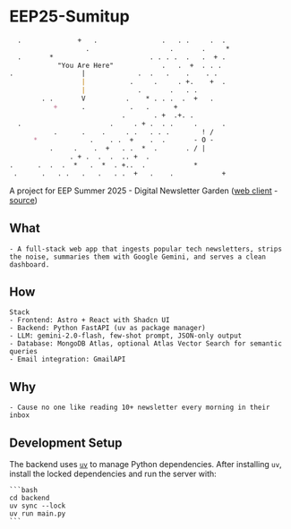 # EEP25-Sumitup

```md
  .              +   .                .   . .     .  .
                   .                    .       .     *
  .       *                        . . . .  .   .  + .
            "You Are Here"            .   .  +  . . .
.                 |             .  .   .    .    . .
                  |           .     .     . +.    +  .
                  |             .       .   . .
        . .       V          .    * . . .  .  +   .
           +      .           .   .      +
                            .       . +  .+. .
  .                      .     . + .  . .     .      .
           .      .    .     . .   . . .        ! /
      *             .    . .  +    .  .       - O -
          .     .    .  +   . .  *  .       . / |
               . + .  .  .  .. +  .
.      .  .  .  *   .  *  . +..  .            *
 .      .   . .   .   .   . .  +   .    .            +
```

A project for EEP Summer 2025 - Digital Newsletter Garden ([web client](https://sumitup.dev/) - [source](https://github.com/polskiTran/Sumitup-quartz-dev))

## What

    - A full-stack web app that ingests popular tech newsletters, strips the noise, summaries them with Google Gemini, and serves a clean dashboard.

## How

    Stack
    - Frontend: Astro + React with Shadcn UI
    - Backend: Python FastAPI (uv as package manager)
    - LLM: gemini-2.0-flash, few-shot prompt, JSON-only output
    - Database: MongoDB Atlas, optional Atlas Vector Search for semantic queries
    - Email integration: GmailAPI

## Why

    - Cause no one like reading 10+ newsletter every morning in their inbox

## Development Setup

The backend uses [`uv`](https://docs.astral.sh/uv/) to manage Python
dependencies. After installing `uv`, install the locked dependencies and
run the server with:

    ```bash
    cd backend
    uv sync --lock
    uv run main.py
    ```
